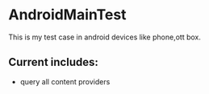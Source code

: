 # AndroidMainTest

This is my test case in android devices like phone,ott box.

## Current includes:
* query all content providers
